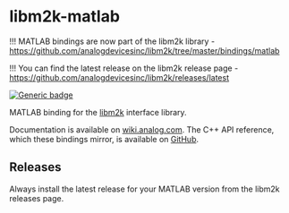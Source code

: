 # libm2k-matlab
!!! MATLAB bindings are now part of the libm2k library - https://github.com/analogdevicesinc/libm2k/tree/master/bindings/matlab

!!! You can find the latest release on the libm2k release page - https://github.com/analogdevicesinc/libm2k/releases/latest

[![Generic badge](https://img.shields.io/badge/MATLAB-R2023a-BLUE.svg)](https://shields.io/)


MATLAB binding for the [libm2k](https://github.com/analogdevicesinc/libm2k) interface library.

Documentation is available on [wiki.analog.com](https://wiki.analog.com/university/tools/m2k/matlab). The C++ API reference, which these bindings mirror, is available on [GitHub](https://analogdevicesinc.github.io/libm2k/index.html).

## Releases

Always install the latest release for your MATLAB version from the libm2k releases page.


